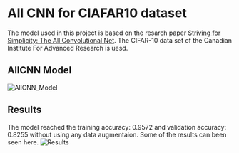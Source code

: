 # All CNN for CIAFAR10 dataset
The model used in this project is based on the resarch paper [Striving for Simplicity: The All Convolutional Net](https://arxiv.org/abs/1412.6806). The CIFAR-10 data set of the Canadian Institute For Advanced Research is uesd.
## AllCNN Model
![AllCNN_Model](https://user-images.githubusercontent.com/19656640/98032219-f810e200-1e13-11eb-8b20-78fe6b5bb9a4.png)

## Results
The model reached the training accuracy: 0.9572 and validation accuracy: 0.8255 without using any data augmentaion. 
Some of the results can been seen here.
![Results](https://user-images.githubusercontent.com/19656640/98033460-cf89e780-1e15-11eb-98e4-f412064e9830.png)
